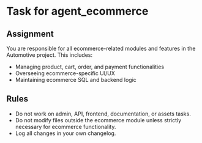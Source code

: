 # Task for agent_ecommerce

## Assignment
You are responsible for all ecommerce-related modules and features in the Automotive project. This includes:
- Managing product, cart, order, and payment functionalities
- Overseeing ecommerce-specific UI/UX
- Maintaining ecommerce SQL and backend logic

## Rules
- Do not work on admin, API, frontend, documentation, or assets tasks.
- Do not modify files outside the ecommerce module unless strictly necessary for ecommerce functionality.
- Log all changes in your own changelog. 
